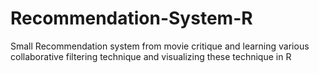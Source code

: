 # Recommendation-System-R
Small Recommendation system from movie critique and learning various collaborative filtering technique and visualizing these technique in R
